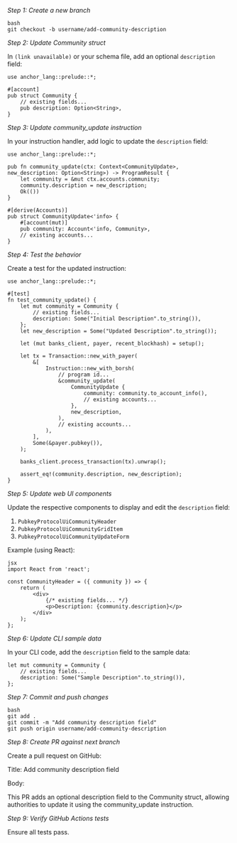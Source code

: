 
*Step 1: Create a new branch*

```
bash
git checkout -b username/add-community-description
```

*Step 2: Update Community struct*

In `(link unavailable)` or your schema file, add an optional `description` field:

```
use anchor_lang::prelude::*;

#[account]
pub struct Community {
    // existing fields...
    pub description: Option<String>,
}
```

*Step 3: Update community_update instruction*

In your instruction handler, add logic to update the `description` field:

```
use anchor_lang::prelude::*;

pub fn community_update(ctx: Context<CommunityUpdate>, new_description: Option<String>) -> ProgramResult {
    let community = &mut ctx.accounts.community;
    community.description = new_description;
    Ok(())
}

#[derive(Accounts)]
pub struct CommunityUpdate<'info> {
    #[account(mut)]
    pub community: Account<'info, Community>,
    // existing accounts...
}
```

*Step 4: Test the behavior*

Create a test for the updated instruction:

```
use anchor_lang::prelude::*;

#[test]
fn test_community_update() {
    let mut community = Community {
        // existing fields...
        description: Some("Initial Description".to_string()),
    };
    let new_description = Some("Updated Description".to_string());

    let (mut banks_client, payer, recent_blockhash) = setup();

    let tx = Transaction::new_with_payer(
        &[
            Instruction::new_with_borsh(
                // program id...
                &community_update(
                    CommunityUpdate {
                        community: community.to_account_info(),
                        // existing accounts...
                    },
                    new_description,
                ),
                // existing accounts...
            ),
        ],
        Some(&payer.pubkey()),
    );

    banks_client.process_transaction(tx).unwrap();

    assert_eq!(community.description, new_description);
}
```

*Step 5: Update web UI components*

Update the respective components to display and edit the `description` field:

1. `PubkeyProtocolUiCommunityHeader`
2. `PubkeyProtocolUiCommunityGridItem`
3. `PubkeyProtocolUiCommunityUpdateForm`

Example (using React):
```
jsx
import React from 'react';

const CommunityHeader = ({ community }) => {
    return (
        <div>
            {/* existing fields... */}
            <p>Description: {community.description}</p>
        </div>
    );
};
```

*Step 6: Update CLI sample data*

In your CLI code, add the `description` field to the sample data:

```
let mut community = Community {
    // existing fields...
    description: Some("Sample Description".to_string()),
};
```

*Step 7: Commit and push changes*

```
bash
git add .
git commit -m "Add community description field"
git push origin username/add-community-description
```

*Step 8: Create PR against next branch*

Create a pull request on GitHub:

Title: Add community description field

Body:

This PR adds an optional description field to the Community struct, allowing authorities to update it using the community_update instruction.

*Step 9: Verify GitHub Actions tests*

Ensure all tests pass.




